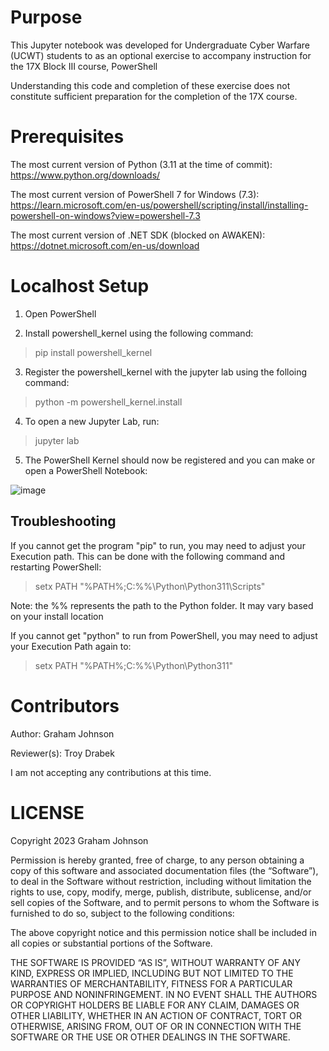 # Purpose
This Jupyter notebook was developed for Undergraduate Cyber Warfare (UCWT) students to as an optional exercise to accompany instruction for the 17X Block III course, PowerShell

Understanding this code and completion of these exercise does not constitute sufficient preparation for the completion of the 17X course.

# Prerequisites

The most current version of Python (3.11 at the time of commit): https://www.python.org/downloads/

The most current version of PowerShell 7 for Windows (7.3): https://learn.microsoft.com/en-us/powershell/scripting/install/installing-powershell-on-windows?view=powershell-7.3

The most current version of .NET SDK (blocked on AWAKEN): https://dotnet.microsoft.com/en-us/download

# Localhost Setup

1. Open PowerShell
   
2. Install powershell_kernel using the following command:
> pip install powershell_kernel

3. Register the powershell_kernel with the jupyter lab using the folloing command:
> python -m powershell_kernel.install

4. To open a new Jupyter Lab, run:
> jupyter lab

5. The PowerShell Kernel should now be registered and you can make or open a PowerShell Notebook:

![image](https://github.com/gmjohnson17/PowerShell-Labs/assets/146036376/706ce89b-8fad-4bae-96b5-2710262693f8)

## Troubleshooting

If you cannot get the program "pip" to run, you may need to adjust your Execution path. This can be done with the following command and restarting PowerShell:
> setx PATH "%PATH%;C:\%%\Python\Python311\Scripts\"

Note: the %% represents the path to the Python folder. It may vary based on your install location

If you cannot get "python" to run from PowerShell, you may need to adjust your Execution Path again to:
> setx PATH "%PATH%;C:\%%\Python\Python311\"

# Contributors
Author: Graham Johnson

Reviewer(s): Troy Drabek

I am not accepting any contributions at this time.

# LICENSE

Copyright 2023 Graham Johnson

Permission is hereby granted, free of charge, to any person obtaining a copy of this software and associated documentation files (the “Software”), to deal in the Software without restriction, including without limitation the rights to use, copy, modify, merge, publish, distribute, sublicense, and/or sell copies of the Software, and to permit persons to whom the Software is furnished to do so, subject to the following conditions:

The above copyright notice and this permission notice shall be included in all copies or substantial portions of the Software.

THE SOFTWARE IS PROVIDED “AS IS”, WITHOUT WARRANTY OF ANY KIND, EXPRESS OR IMPLIED, INCLUDING BUT NOT LIMITED TO THE WARRANTIES OF MERCHANTABILITY, FITNESS FOR A PARTICULAR PURPOSE AND NONINFRINGEMENT. IN NO EVENT SHALL THE AUTHORS OR COPYRIGHT HOLDERS BE LIABLE FOR ANY CLAIM, DAMAGES OR OTHER LIABILITY, WHETHER IN AN ACTION OF CONTRACT, TORT OR OTHERWISE, ARISING FROM, OUT OF OR IN CONNECTION WITH THE SOFTWARE OR THE USE OR OTHER DEALINGS IN THE SOFTWARE.
